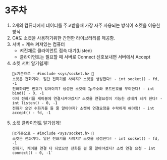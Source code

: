 # 3주차

1. 2개의 컴퓨터에서 데이터를 주고받을때 가장 자주 사용되는 방식이 소켓을 이용한 방식
2. C#도 소켓을 사용하기위한 간편한 라이브러리를 제공함.
3. 서버 = 계속 켜져있는 컴퓨터
	* 켜진채로 클라이언트 접속 대기(Listen)
	* 클라이언트는 필요할 때 서버로 Connect 신호보내면 서버에서 Accept 
4. 소켓 서버 알기쉽게!
	```
	🥽c기준으로 - #include <sys/socket.h> 🥽
	소켓은 전화기다. 일단 전화기를 사야지? 소켓을 생성한다! - int socket() - fd, -1
	전화하려면 번호가 있어야지? 생성한 소켓에 Ip주소와 포트번호를 부여한다! - int bind() - 0, -1
	이제 전화기를 케이블에 연결시켜야겠지? 소켓을 연결요청이 가능한 상태가 되게 한다! - int listen() - 0, -1
	전화가 오면 수화기를 들 줄 알아야지? 소켓이 연결요청을 수락하게 해야함! - int accept() - fd, -1
	```
5. 소켓 클라이언트 알기쉽게!
	```
	🥽c기준으로 - #include <sys/socket.h> 🥽
	소켓은 전화기다. 일단 전화기를 사야지? 소켓을 생성한다! - int socket() - fd, -1
	전화기, 케이블 연결 다 되었으면 전화를 걸 줄 알아야겠지? 소켓 연결 요청 - int connect() - 0, -1`
	```